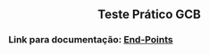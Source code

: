 ##  <p align = center> Teste Prático GCB </p> <p align = "center"> 

 ### Link para documentação: [End-Points](https://github.com/GuilhermePontes1/teste-pratico-GCB/wiki/End-points-para-API:-teste-pratico-GCB)
   
  

